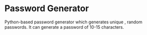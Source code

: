 # Password Generator

Python-based password generator which generates unique , random passwords. 
It can generate a password of 10-15 characters.
